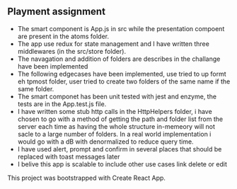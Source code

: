 ## Playment assignment

- The smart component is App.js in src while the presentation compoent are present in the atoms folder.
- The app use redux for state management and I have written three middlewares (in the src/store folder).
- The navagation and addition of folders are describes in the challange have been implemented
- The following edgecases have been implemented, use tried to up formt eh tpmost folder, user tried to create two folders of the same name if the same folder.
- The smart componet has been unit tested with jest and enzyme, the tests are in the App.test.js file.
- I have written some stub http calls in the HttpHelpers folder, i have chosen to go with a method of getting the path and folder list from the server each time
as having the whole structure in-memeory will not sacle to a large number of folders. In a real world implementation i would go with a dB with denormalized to reduce query time.
- I have used alert, prompt and confirm in several places that should be replaced with toast messages later
- I belive this app is scalable to include other use cases link delete or edit

This project was bootstrapped with Create React App.


